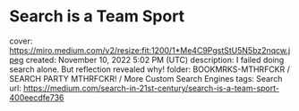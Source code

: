 # Search is a Team Sport

cover: https://miro.medium.com/v2/resize:fit:1200/1*Me4C9PgstStU5N5bz2nqcw.jpeg
created: November 10, 2022 5:02 PM (UTC)
description: I failed doing search alone. But reflection revealed why!
folder: BOOKMRKS-MTHRFCKR / SEARCH PARTY MTHRFCKR! / More Custom Search Engines
tags: Search
url: https://medium.com/search-in-21st-century/search-is-a-team-sport-400eecdfe736
